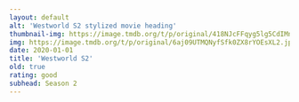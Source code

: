 ```yaml
---
layout: default
alt: 'Westworld S2 stylized movie heading'
thumbnail-img: https://image.tmdb.org/t/p/original/418NJcFFqyg5lg5CdIMnQmJMjLl.png
img: https://image.tmdb.org/t/p/original/6aj09UTMQNyfSfk0ZX8rYOEsXL2.jpg
date: 2020-01-01
title: 'Westworld S2'
old: true
rating: good
subhead: Season 2
---
```

